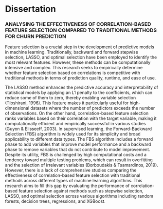 # Dissertation
### ANALYSING THE EFFECTIVENESS OF CORRELATION-BASED FEATURE SELECTION COMPARED TO TRADITIONAL METHODS FOR CHURN PREDICTION

Feature selection is a crucial step in the development of predictive models in machine learning. Traditionally, backward and forward stepwise selection, LASSO, and optimal selection have been employed to identify the most relevant features. However, these methods can be computationally intensive and complex. This research seeks to empirically determine whether feature selection based on correlations is competitive with traditional methods in terms of prediction quality, runtime, and ease of use.

The LASSO method enhances the predictive accuracy and interpretability of statistical models by applying an L1 penalty to the coefficients, which can reduce some of them to zero, thereby enabling variable selection (Tibshirani, 1996). This feature makes it particularly useful for high-dimensional datasets where the number of predictors exceeds the number of observations. On the other hand, correlation-based feature selection ranks variables based on their correlation with the target variable, making it computationally efficient and empirically successful in various studies (Guyon & Elisseeff, 2003). In supervised learning, the Forward-Backward Selection (FBS) algorithm is widely used for its simplicity and broad applicability to different data types. The FBS algorithm includes a forward phase to add variables that improve model performance and a backward phase to remove variables that do not contribute to model improvement. Despite its utility, FBS is challenged by high computational costs and a tendency toward multiple testing problems, which can result in overfitting and the selection of irrelevant variables (Borboudakis & Tsamardinos, 2019). However, there is a lack of comprehensive studies comparing the effectiveness of correlation-based feature selection with traditional methods across different types of machine learning algorithms. This research aims to fill this gap by evaluating the performance of correlation-based feature selection against methods such as stepwise selection, LASSO, and optimal selection across various algorithms including random forests, decision trees, regressions, and XGBoost.
